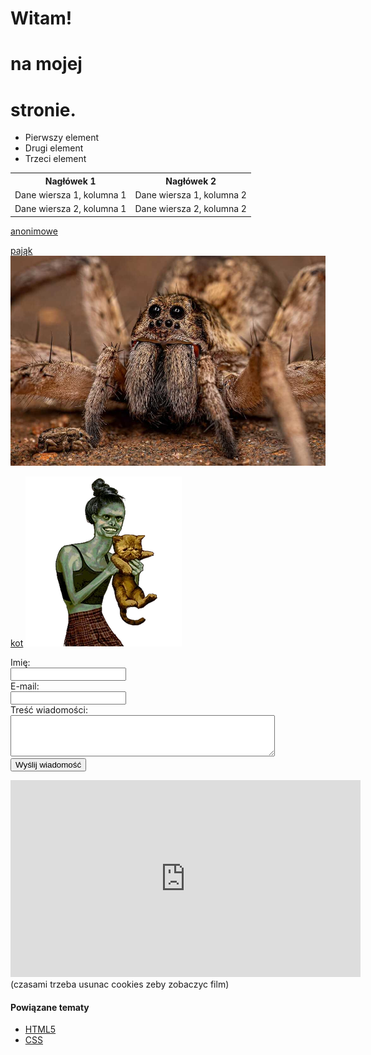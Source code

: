 <!DOCTYPE html>
<head>
</head>
<body>
<p>
<h1>Witam!</h1>
</p>
<p>
<h1>na mojej</h1>
</p>
<h1>stronie.</h1>

<ul>
<li>Pierwszy element</li>
<li>Drugi element</li>
<li>Trzeci element</li>
</ul>
			
<table>
<tr>
<th>Nagłówek 1</th>
<th>Nagłówek 2</th>
</tr>
<tr>
<td>Dane wiersza 1, kolumna 1</td>
<td>Dane wiersza 1, kolumna 2</td>
</tr>
<tr>
<td>Dane wiersza 2, kolumna 1</td>
<td>Dane wiersza 2, kolumna 2</td>
</tr>
</table>
<p><a href="https://anonimowe.pl/">anonimowe</a></p>
	
<a href="https://en.wikipedia.org/wiki/Spider">pająk</a>
<img src="spider.jpg" alt="spider">

	
<a href="https://no-i-am-not-a-human.fandom.com/wiki/No,_I%27m_not_a_Human_Wiki">kot</a>
<img src="kitty.webp" alt="kitty">
	
<p><form action="/przetworz_formularz" method="post">
<div>
<label for="imie">Imię:</label><br>
<input type="text" id="imie" name="imie" required>
</div>

<div>
<label for="email">E-mail:</label><br>
<input type="email" id="email" name="email" required>
</div>

<div>
<label for="wiadomosc">Treść wiadomości:</label><br>
<textarea id="wiadomosc" name="wiadomosc" rows="4" cols="50" required></textarea>
</div>

<div>
<input type="submit" value="Wyślij wiadomość">
</div>
</form></p>

<iframe width="560" height="315" src="https://www.youtube.com/embed/Gro6qlLqHZA?si=OmeYMs9FI6X4OF4k&amp;controls=0" title="YouTube video player" frameborder="0" allow="accelerometer; autoplay; clipboard-write; encrypted-media; gyroscope; picture-in-picture; web-share" referrerpolicy="strict-origin-when-cross-origin" allowfullscreen></iframe>
(czasami trzeba usunac cookies zeby zobaczyc film)

<aside>
<h4>Powiązane tematy</h4>
<ul>
<li><a href="#">HTML5</a></li>
<li><a href="#">CSS</a></li>
</ul>
</aside>
		
</body>
</html>
